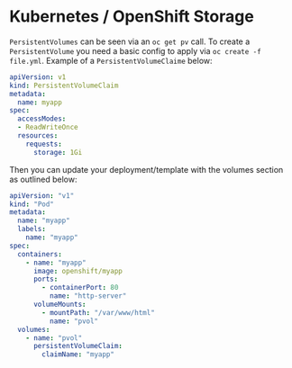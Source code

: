 # Kubernetes / OpenShift Storage

`PersistentVolumes` can be seen via an `oc get pv` call. To create a `PersistentVolume` you need a basic config to apply via `oc create -f file.yml`. Example of a `PersistentVolumeClaime` below:

```yaml
apiVersion: v1
kind: PersistentVolumeClaim
metadata:
  name: myapp
spec:
  accessModes:
  - ReadWriteOnce
  resources:
    requests:
      storage: 1Gi
```

Then you can update your deployment/template with the volumes section as outlined below:

```yaml
apiVersion: "v1"
kind: "Pod"
metadata:
  name: "myapp"
  labels:
    name: "myapp"
spec:
  containers:
    - name: "myapp"
      image: openshift/myapp
      ports:
        - containerPort: 80
          name: "http-server"
      volumeMounts:
        - mountPath: "/var/www/html"
          name: "pvol" 
  volumes:
    - name: "pvol" 
      persistentVolumeClaim:
        claimName: "myapp"
```
